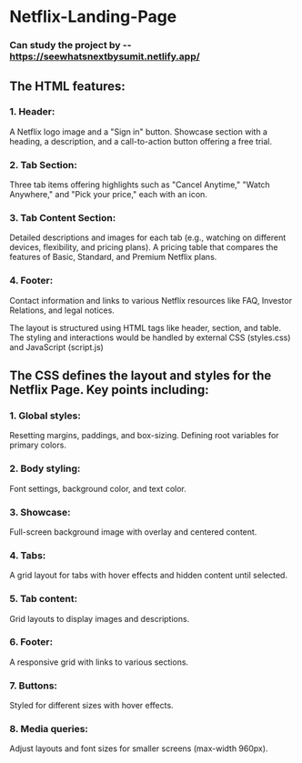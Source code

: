 # Netflix-Landing-Page

### Can study the project by -- https://seewhatsnextbysumit.netlify.app/

## The HTML features:

### 1. Header:
A Netflix logo image and a "Sign in" button.
Showcase section with a heading, a description, and a call-to-action button offering a free trial.

### 2. Tab Section:
Three tab items offering highlights such as "Cancel Anytime," "Watch Anywhere," and "Pick your price," each with an icon.

### 3. Tab Content Section:
Detailed descriptions and images for each tab (e.g., watching on different devices, flexibility, and pricing plans).
A pricing table that compares the features of Basic, Standard, and Premium Netflix plans.

### 4. Footer:
Contact information and links to various Netflix resources like FAQ, Investor Relations, and legal notices.

The layout is structured using HTML tags like header, section, and table. The styling and interactions would be handled by external CSS (styles.css) and JavaScript (script.js)

## The CSS defines the layout and styles for the Netflix Page. Key points including:

### 1. Global styles:
Resetting margins, paddings, and box-sizing. Defining root variables for primary colors.
### 2. Body styling:
Font settings, background color, and text color.
### 3. Showcase: 
Full-screen background image with overlay and centered content.
### 4. Tabs: 
A grid layout for tabs with hover effects and hidden content until selected.
### 5. Tab content:
Grid layouts to display images and descriptions.
### 6. Footer:
A responsive grid with links to various sections.
### 7. Buttons:
Styled for different sizes with hover effects.
### 8. Media queries: 
Adjust layouts and font sizes for smaller screens (max-width 960px).
